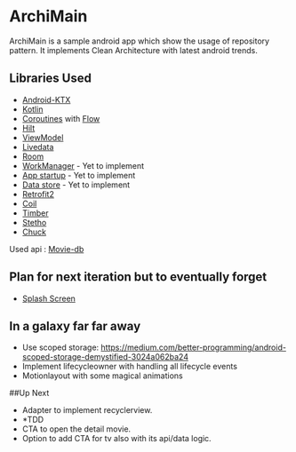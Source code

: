 # ArchiMain

ArchiMain is a sample android app which show the usage of repository pattern. It implements Clean Architecture with latest android trends.

## Libraries Used
* [Android-KTX](https://developer.android.com/kotlin/ktx)
* [Kotlin](https://kotlinlang.org/docs/reference/android-overview.html)
* [Coroutines](https://kotlinlang.org/docs/reference/coroutines-overview.html) with [Flow](https://kotlinlang.org/docs/reference/coroutines/flow.html)
* [Hilt](https://dagger.dev/hilt/)
* [ViewModel](https://developer.android.com/topic/libraries/architecture/viewmodel)
* [Livedata](https://developer.android.com/topic/libraries/architecture/livedata)
* [Room](https://developer.android.com/topic/libraries/architecture/room)
* [WorkManager](https://developer.android.com/topic/libraries/architecture/workmanager) - Yet to implement
* [App startup](https://developer.android.com/topic/libraries/app-startup)  - Yet to implement
* [Data store](https://developer.android.com/topic/libraries/architecture/datastore) - Yet to implement
* [Retrofit2](https://square.github.io/retrofit/)
* [Coil](https://coil-kt.github.io/coil/)
* [Timber](https://github.com/JakeWharton/timber)
* [Stetho](http://facebook.github.io/stetho/)
* [Chuck](https://github.com/jgilfelt/chuck)

Used api :
[Movie-db](https://developers.themoviedb.org/3/)

## Plan for next iteration but to eventually forget
* [Splash Screen](https://developer.android.com/develop/ui/views/launch/splash-screen)


## In a galaxy far far away
* Use scoped storage: https://medium.com/better-programming/android-scoped-storage-demystified-3024a062ba24
* Implement lifecycleowner with handling all lifecycle events
* Motionlayout with some magical animations


##Up Next
* Adapter to implement recyclerview.
* *TDD
* CTA to open the detail movie.
* Option to add CTA for tv also with its api/data logic.